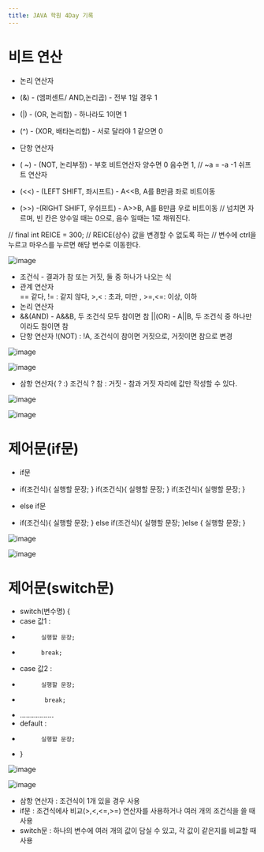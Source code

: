 ```yaml
---
title: JAVA 학원 4Day 기록
---
```


# 비트 연산

- 논리 연산자

- (&) - (엠퍼센트/ AND,논리곱) - 전부 1일 경우 1
- (|) - (OR, 논리합) - 하나라도 1이면 1
- (^) - (XOR, 배타논리합) - 서로 달라야 1 같으면 0

- 단항 연산자

- ( ~) - (NOT, 논리부정) - 부호 비트연산자 양수면 0 음수면 1, // ~a = -a -1
쉬프트 연산자
- (<<) - (LEFT SHIFT, 좌시프트) - A<<B, A를 B만큼 좌로 비트이동
- (>>) -(RIGHT SHIFT, 우쉬프트) - A>>B, A를 B만큼 우로 비트이동
// 넘치면 자르며, 빈 칸은 양수일 때는  0으로, 음수 일때는 1로 채워진다.

// final int REICE = 300; // REICE(상수) 값을 변경할 수 없도록 하는
// 변수에 ctrl을 누르고 마우스를 누르면 해당 변수로 이동한다.

![image](https://user-images.githubusercontent.com/92245622/185382925-8866b382-7d20-4638-b731-41b514fbc7b7.png)


- 조건식 - 결과가 참 또는 거짓, 둘 중 하나가 나오는 식
- 관계 연산자  
== 같다, != : 같지 않다, >,< : 초과, 미만 , >=,<=: 이상, 이하
- 논리 연산자
- &&(AND) - A&&B, 두 조건식 모두 참이면 참
||(OR) - A||B, 두 조건식 중 하나만 이라도 참이면 참
- 단항 연산자
!(NOT) : !A, 조건식이 참이면 거짓으로, 거짓이면 참으로 변경 


![image](https://user-images.githubusercontent.com/92245622/185383003-24c78a88-836e-4fee-8b3e-5b9b09e91cfd.png)

![image](https://user-images.githubusercontent.com/92245622/185385202-e3f6bf00-1413-4df2-8844-a63b14bd3b49.png)


- 삼항 연산자( ? :) 조건식 ? 참 : 거짓 - 참과 거짓 자리에 값만 작성할 수 있다.




![image](https://user-images.githubusercontent.com/92245622/185385269-2201bc3c-9226-4c15-8eab-d2ded4ff0306.png)


![image](https://user-images.githubusercontent.com/92245622/185386173-d5900684-4fd3-4e66-9736-aea3658ebb5b.png)



# 제어문(if문)

- if문

- if(조건식){
	실행할 문장;
}
 if(조건식){
	실행할 문장;
}
 if(조건식){
	실행할 문장;
}



- else if문

- if(조건식){
	실행할 문장;
} else  if(조건식){
	실행할 문장;
}else {
	실행할 문장;
}
 
 
 
 
![image](https://user-images.githubusercontent.com/92245622/185392029-cb5ba5d0-36d7-4159-9615-7c3264357b64.png)




![image](https://user-images.githubusercontent.com/92245622/185391827-2256d4fd-1fe0-44b4-b80d-c707d3585528.png)


# 제어문(switch문)

- switch(변수명) {
- case 값1 :
-           실행할 문장;
-           break;
- case 값2 :
-           실행할 문장;
-            break;
- .................
- default :
-           실행할 문장;
- }


![image](https://user-images.githubusercontent.com/92245622/185394659-a5a31b47-73bd-4bfc-9174-fd3525a32b9a.png)



![image](https://user-images.githubusercontent.com/92245622/185397356-d67c552e-b7d8-4cff-9b0b-63faf5de57eb.png)



- 삼항 연산자 : 조건식이 1개 있을 경우 사용
- if문 : 조건식에사 비교(>,<,<=,>=) 연산자를 사용하거나 여러 개의 조건식을 쓸 때 사용
- switch문 : 하나의 변수에 여러 개의 값이 담실 수 있고, 각 값이 같은지를 비교할 때 사용
